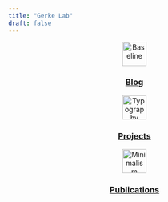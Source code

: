 ```yaml
---
title: "Gerke Lab"
draft: false
---
```


<div style="text-align: center">
  <div class="row gutters">
    <div class="col col-4 item">
      <div class="frontpage-link-container">
        <a href="/blog" class="frontpage-link">
          <figure>
            <img alt="Baseline" height="48" src="/img/icons/notebook-pencil.svg" width="48">
          </figure>
          <h3>Blog</h3>
          <!-- <p>Tag line</p> -->
        </a>
      </div>
    </div>
    <div class="col col-4 item">
      <div class="frontpage-link-container">
        <a href="/project" class="frontpage-link">
          <figure>
            <img alt="Typography" height="48" src="/img/icons/briefcase.svg" width="48">
          </figure>
          <h3>Projects</h3>
          <!-- <p>Tag line</p> -->
        </a>
      </div>
    </div>
    <div class="col col-4 item">
      <div class="frontpage-link-container">
        <a href="/publication" class="frontpage-link">
          <figure>
            <img alt="Minimalism" height="48" src="/img/icons/document.svg" width="48">
          </figure>
          <h3>Publications</h3>
          <!-- <p>Tag line</p> -->
        </a>
        </div>
    </div>
  </div>
  <!--
    <div class="row gutters">
      <div class="col col-4 item">
        <h4>Mobile-first Design</h4>
        <p>Every element in kube is mobile-first and fully embraces latest and greatest tech.</p>
      </div>
      <div class="col col-4 item">
        <h4>Cross-browser</h4>
        <p>Kube works in all modern browsers, both desktop and mobile, including latest Chrome, Firefox, Safari, Opera, IE and Edge.</p>
      </div>
      <div class="col col-4 item">
        <h4>License</h4>
        <p>Kube licensed under <a href="https://opensource.org/licenses/MIT">MIT</a>.<br>
      Kube Framework is absolutely free for personal or commercial use.</p>
    </div>
  </div>
  -->
</div>
</div>